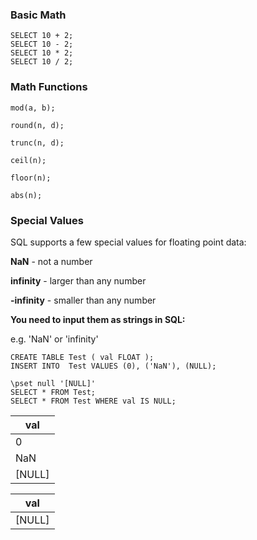 ### Basic Math

```pgsql
SELECT 10 + 2;
SELECT 10 - 2;
SELECT 10 * 2;
SELECT 10 / 2;
```

### Math Functions

```pgsql
mod(a, b);

round(n, d);

trunc(n, d);

ceil(n);

floor(n);

abs(n);
```

### Special Values

SQL supports a few special values for floating point data:

__NaN__ - not a number

__infinity__ - larger than any number

__-infinity__ - smaller than any number

__You need to input them as strings in SQL:__

e.g. 'NaN' or 'infinity' 

```pgsql
CREATE TABLE Test ( val FLOAT );
INSERT INTO  Test VALUES (0), ('NaN'), (NULL);

\pset null '[NULL]'
SELECT * FROM Test;
SELECT * FROM Test WHERE val IS NULL;
```

| val |
| --- |
| 0 |
| NaN |
| [NULL] |

| val |
| --- |
| [NULL] |

